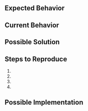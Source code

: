 ## Expected Behavior

## Current Behavior

## Possible Solution

## Steps to Reproduce

1. 
2. 
3. 
4. 

## Possible Implementation
